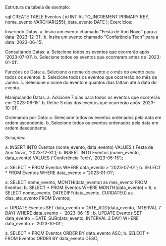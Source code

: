 Estrutura da tabela de exemplo:

sql
CREATE TABLE Eventos (
    id INT AUTO_INCREMENT PRIMARY KEY,
    nome_evento VARCHAR(255),
    data_evento DATE
);
Exercícios:

Inserindo Datas:
a. Insira um evento chamado "Festa de Ano Novo" para a data '2023-12-31'.
b. Insira um evento chamado "Conferência Tech" para a data '2023-06-15'.

Consultando Datas:
a. Selecione todos os eventos que ocorrerão após '2023-07-01'.
b. Selecione todos os eventos que ocorreram antes de '2023-01-01'.

Funções de Data:
a. Selecione o nome do evento e o mês do evento para todos os eventos.
b. Selecione todos os eventos que ocorrerão no mês de Junho.
c. Selecione o nome do evento e quantos dias faltam até a data do evento.

Manipulando Datas:
a. Adicione 7 dias para todos os eventos que ocorrerão em '2023-06-15'.
b. Retire 3 dias dos eventos que ocorrerão após '2023-10-01'.

Ordenando por Data:
a. Selecione todos os eventos ordenados pela data em ordem ascendente.
b. Selecione todos os eventos ordenados pela data em ordem descendente.

Soluções:

a. INSERT INTO Eventos (nome_evento, data_evento) VALUES ('Festa de Ano Novo', '2023-12-31');
b. INSERT INTO Eventos (nome_evento, data_evento) VALUES ('Conferência Tech', '2023-06-15');

a. SELECT * FROM Eventos WHERE data_evento > '2023-07-01';
b. SELECT * FROM Eventos WHERE data_evento < '2023-01-01';

a. SELECT nome_evento, MONTH(data_evento) as mes_evento FROM Eventos;
b. SELECT * FROM Eventos WHERE MONTH(data_evento) = 6;
c. SELECT nome_evento, DATEDIFF(data_evento, CURDATE()) as dias_ate_evento FROM Eventos;

a. UPDATE Eventos SET data_evento = DATE_ADD(data_evento, INTERVAL 7 DAY) WHERE data_evento = '2023-06-15';
b. UPDATE Eventos SET data_evento = DATE_SUB(data_evento, INTERVAL 3 DAY) WHERE data_evento > '2023-10-01';

a. SELECT * FROM Eventos ORDER BY data_evento ASC;
b. SELECT * FROM Eventos ORDER BY data_evento DESC;
